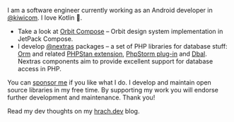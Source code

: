I am a software engineer currently working as an Android developer in [@kiwicom](https://guthub.com/kiwicom/). I love Kotlin 💜.

- Take a look at [Orbit Compose](https://github.com/kiwicom/orbit-comse) – Orbit design system implementation in JetPack Compose. 
- I develop [@nextras](https://github.com/nextras) packages – a set of PHP libraries for database stuff: [Orm](https://github.com/nextras/orm) and related [PHPStan extension](https://github.com/nextras/orm-phpstan/), [PhpStorm plug-in](https://github.com/nextras/orm-intellij) and [Dbal](https://github.com/nextras/dbal). Nextras components aim to provide excellent support for database access in PHP. 

You can [sponsor me](https://github.com/sponsors/hrach) if you like what I do. I develop and maintain open source libraries in my free time. By supporting my work you will endorse further development and maintenance. Thank you!

Read my dev thoughts on my [hrach.dev](https://hrach.dev) blog.
